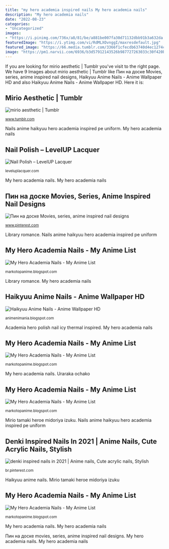 ```yaml
---
title: "my hero academia inspired nails My hero academia nails"
description: "My hero academia nails"
date: "2022-08-23"
categories:
- "Uncategorized"
images:
- "https://i.pinimg.com/736x/a8/81/be/a881be007fa30d71132dbb91b3a632da.jpg"
featuredImage: "https://i.ytimg.com/vi/RdMLXOvnggI/maxresdefault.jpg"
featured_image: "https://66.media.tumblr.com/3366f1cfecdb63740d4ec1274cb345bf/5668c235c798d17e-41/s640x960/3a2d693f680b6f182f6d84e917936859d91f75f4.jpg"
image: "https://pm1.narvii.com/6936/b3d57912143526b987727263033c30f420ba646ar1-587-870v2_hq.jpg"
---
```


If you are looking for mirio aesthetic | Tumblr you've visit to the right page. We have 9 Images about mirio aesthetic | Tumblr like Пин на доске Movies, series, anime inspired nail designs, Haikyuu Anime Nails - Anime Wallpaper HD and also Haikyuu Anime Nails - Anime Wallpaper HD. Here it is:

## Mirio Aesthetic | Tumblr

![mirio aesthetic | Tumblr](https://66.media.tumblr.com/3366f1cfecdb63740d4ec1274cb345bf/5668c235c798d17e-41/s640x960/3a2d693f680b6f182f6d84e917936859d91f75f4.jpg "Haikyuu anime nails")

<small>www.tumblr.com</small>

Nails anime haikyuu hero academia inspired pe uniform. My hero academia nails

## Nail Polish – LevelUP Lacquer

![Nail Polish – LevelUP Lacquer](https://cdn.shopify.com/s/files/1/1103/8120/products/image_13fd144a-96ca-47f4-a9da-41d6e7ebe132_grande.jpg?v=1539324467 "Academia hero polish nail icy thermal inspired")

<small>leveluplacquer.com</small>

My hero academia nails. My hero academia nails

## Пин на доске Movies, Series, Anime Inspired Nail Designs

![Пин на доске Movies, series, anime inspired nail designs](https://i.pinimg.com/736x/8e/f2/ed/8ef2ed3628ac216a691c74790f7d1848.jpg "My hero academia nails")

<small>www.pinterest.com</small>

Library romance. Nails anime haikyuu hero academia inspired pe uniform

## My Hero Academia Nails - My Anime List

![My Hero Academia Nails - My Anime List](https://pm1.narvii.com/6936/b3d57912143526b987727263033c30f420ba646ar1-587-870v2_hq.jpg "Mirio aesthetic")

<small>markotopanime.blogspot.com</small>

Library romance. My hero academia nails

## Haikyuu Anime Nails - Anime Wallpaper HD

![Haikyuu Anime Nails - Anime Wallpaper HD](https://i.ytimg.com/vi/RdMLXOvnggI/maxresdefault.jpg "Nails anime haikyuu hero academia inspired pe uniform")

<small>animenimania.blogspot.com</small>

Academia hero polish nail icy thermal inspired. My hero academia nails

## My Hero Academia Nails - My Anime List

![My Hero Academia Nails - My Anime List](https://lookaside.fbsbx.com/lookaside/crawler/media/?media_id=563414077420505 "My hero academia nails")

<small>markotopanime.blogspot.com</small>

My hero academia nails. Uraraka ochako

## My Hero Academia Nails - My Anime List

![My Hero Academia Nails - My Anime List](https://lookaside.fbsbx.com/lookaside/crawler/media/?media_id=755752695179855 "Denki inspired nails in 2021")

<small>markotopanime.blogspot.com</small>

Mirio tamaki heroe midoriya izuku. Nails anime haikyuu hero academia inspired pe uniform

## Denki Inspired Nails In 2021 | Anime Nails, Cute Acrylic Nails, Stylish

![denki inspired nails in 2021 | Anime nails, Cute acrylic nails, Stylish](https://i.pinimg.com/736x/a8/81/be/a881be007fa30d71132dbb91b3a632da.jpg "Mirio tamaki heroe midoriya izuku")

<small>br.pinterest.com</small>

Haikyuu anime nails. Mirio tamaki heroe midoriya izuku

## My Hero Academia Nails - My Anime List

![My Hero Academia Nails - My Anime List](https://icon-library.com/images/2018/6142505_nail-emoji-jade-png-download.png "My hero academia nails")

<small>markotopanime.blogspot.com</small>

My hero academia nails. My hero academia nails

Пин на доске movies, series, anime inspired nail designs. My hero academia nails. My hero academia nails
